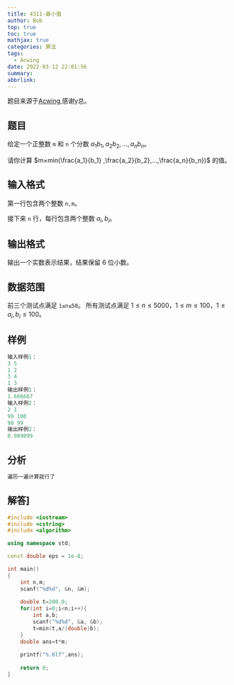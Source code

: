 ```yaml
---
title: 4311-最小值
author: Bob
top: true
toc: true
mathjax: true
categories: 算法
tags:
  - Acwing
date: 2022-03-12 22:01:56
summary:
abbrlink:
---
```

题目来源于[Acwing](https://www.acwing.com/),感谢y总。

## 题目
给定一个正整数 `m` 和 `n` 个分数 $a_1b_1,a_2b_2,…,a_nb_n$。

请你计算 $m×min(\frac{a_1}{b_1} ,\frac{a_2}{b_2},…,\frac{a_n}{b_n})$ 的值。

## 输入格式
第一行包含两个整数 `n,m`。

接下来 `n` 行，每行包含两个整数 $a_i,b_i$。

## 输出格式
输出一个实数表示结果，结果保留 6 位小数。

## 数据范围
前三个测试点满足 `1≤n≤50`。
所有测试点满足 $1≤n≤5000，1≤m≤100，1≤a_i,b_i≤100$。

## 样例
```c++
输入样例1：
3 5
1 2
3 4
1 3
输出样例1：
1.666667
输入样例2：
2 1
99 100
98 99
输出样例2：
0.989899
```

## 分析
```c++
遍历一遍计算就行了
```

## 解答]
```c++
#include <iostream>
#include <cstring>
#include <algorithm>

using namespace std;

const double eps = 1e-8;

int main()
{
    int n,m;
    scanf("%d%d", &n, &m);
    
    double t=200.0;
    for(int i=0;i<n;i++){
        int a,b;
        scanf("%d%d", &a, &b);
        t=min(t,a/(double)b);
    }
    double ans=t*m;
    
    printf("%.6lf",ans);
    
    return 0;
}
```